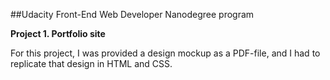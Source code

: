 ##Udacity Front-End Web Developer Nanodegree program


**Project 1. Portfolio site**

For this project, I was provided a design mockup as a PDF-file, and I had to replicate that design in HTML and CSS.
